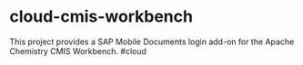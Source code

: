 cloud-cmis-workbench
====================

This project provides a SAP Mobile Documents login add-on for the Apache Chemistry CMIS Workbench. #cloud
